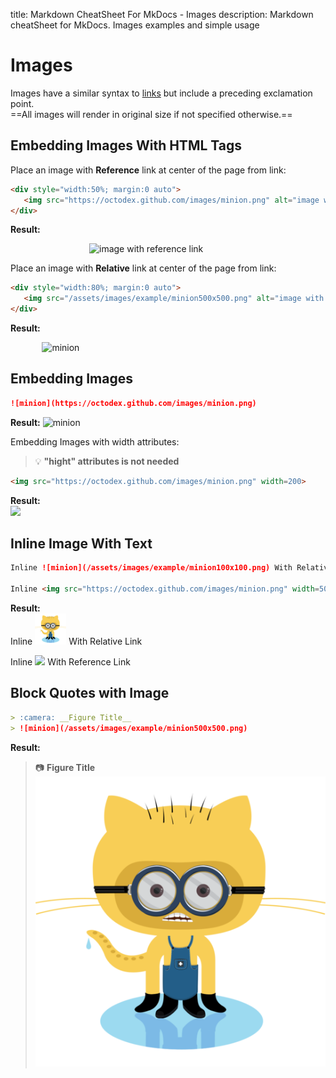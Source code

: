 title: Markdown CheatSheet For MkDocs - Images
description: Markdown cheatSheet for MkDocs. Images examples and simple usage

# Images

Images have a similar syntax to [links](links.md "links markdowns") but include a preceding exclamation point.  
==All images will render in original size if not specified otherwise.==

## Embedding Images With HTML Tags

Place an image with __Reference__ link at center of the page from link:

```markdown
<div style="width:50%; margin:0 auto">
   <img src="https://octodex.github.com/images/minion.png" alt="image with reference link">
</div>
```

__Result:__
<div style="width:50%; margin:0 auto">
   <img src="https://octodex.github.com/images/minion.png" alt="image with reference link">
</div>

Place an image with __Relative__ link at center of the page from link:

```markdown
<div style="width:80%; margin:0 auto">
   <img src="/assets/images/example/minion500x500.png" alt="image with relative link">
</div>
```

__Result:__
<div style="width:80%; margin:0 auto">
   <img src="https://octodex.github.com/images/minion.png" alt="minion">
</div>

## Embedding Images

```markdown
![minion](https://octodex.github.com/images/minion.png)
```

__Result:__
![minion](https://octodex.github.com/images/minion.png )

Embedding  Images with width attributes:  
> :bulb: __"hight" attributes is not needed__

```markdown
<img src="https://octodex.github.com/images/minion.png" width=200>
```

__Result:__  
<img src="https://octodex.github.com/images/minion.png" width=200>

## Inline Image With Text

```markdown
Inline ![minion](/assets/images/example/minion100x100.png) With Relative Link

Inline <img src="https://octodex.github.com/images/minion.png" width=50> With Reference Link
```

__Result:__  
Inline ![minion](/assets/images/example/minion100x100.png) With Relative Link

Inline <img src="https://octodex.github.com/images/minion.png" width=50> With Reference Link

## Block Quotes with Image

```markdown
> :camera: __Figure Title__  
> ![minion](/assets/images/example/minion500x500.png)
```

__Result:__  
> :camera: __Figure Title__  
> ![minion](/assets/images/example/minion500x500.png)

